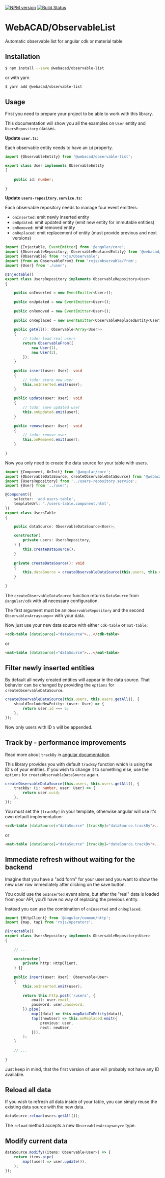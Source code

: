 [![NPM version](https://img.shields.io/npm/v/@webacad/observable-list.svg?style=flat-square)](https://www.npmjs.com/package/@webacad/observable-list)
[![Build Status](https://img.shields.io/travis/Web-ACAD/js-observable-list.svg?style=flat-square)](https://travis-ci.org/Web-ACAD/js-observable-list)

# WebACAD/ObservableList

Automatic observable list for angular cdk or material table

## Installation

```bash
$ npm install --save @webacad/observable-list
```

or with yarn

```bash
$ yarn add @webacad/observable-list
```

## Usage

First you need to prepare your project to be able to work with this library.

This documentation will show you all the examples on `User` entity and `UsersRepository` classes.

**Update `user.ts`:**

Each observable entity needs to have an `id` property.

```typescript
import {ObservableEntity} from '@webacad/observable-list';

export class User implements ObservableEntity
{
    
    public id: number;
    
}
```

**Update `users-repository.service.ts`:**

Each observable repository needs to manage four event emitters:

* `onInserted`: emit newly inserted entity
* `onUpdated`: emit updated entity (emit new entity for immutable entities)
* `onRemoved`: emit removed entity
* `onReplaced`: emit replacement of entity (must provide previous and next versions)

```typescript
import {Injectable, EventEmitter} from '@angular/core';
import {ObservableRepository, ObservableReplacedEntity} from '@webacad/observable-list';
import {Observable} from 'rxjs/Observable';
import {from as ObservableFrom} from 'rxjs/observable/from';
import {User} from './user';

@Injectable()
export class UsersRepository implements ObservableRepository<User>
{
    
    public onInserted = new EventEmitter<User>();
    
    public onUpdated = new EventEmitter<User>();
    
    public onRemoved = new EventEmitter<User>();
    
    public onReplaced = new EventEmitter<ObservableReplacedEntity<User>>();
    
    public getAll(): Observable<Array<User>>
    {
        // todo: load real users
        return ObservableFrom([
            new User(1),
            new User(2),
        ]);
    }
    
    public insert(user: User): void
    {
        // todo: store new user 
        this.onInserted.emit(user);
    }
    
    public update(user: User): void
    {
        // todo: save updated user
        this.onUpdated.emit(user);
    }
    
    public remove(user: User): void
    {
        // todo: remove user
        this.onRemoved.emit(user);
    }
    
}
```

Now you only need to create the data source for your table with users.

```typescript
import {Component, OnInit} from '@angular/core';
import {ObservableDataSource, createObservableDataSource} from '@webacad/observable-list';
import {UsersRepository} from '../users-repository.service';
import {User} from '../user';

@Component({
    selector: 'add-users-table',
    templateUrl: './users-table.component.html',
})
export class UsersTable
{

    public dataSource: ObservableDataSource<User>;
    
    constructor(
        private users: UsersRepository,
    ) {
        this.createDataSource();
    }
    
    private createDataSource(): void
    {
        this.dataSource = createObservableDataSource(this.users, this.users.getAll());
    }
    
}
```

The `createObservableDataSource` function returns `DataSource` from `@angular/cdk` with all necessary configuration.

The first argument must be an `ObservableRepository` and the second `Observable<Array<any>>` with your data.

Now just use your new data source with either `cdk-table` or `mat-table`:

```html
<cdk-table [dataSource]="dataSource">...</cdk-table>
```

or

```html
<mat-table [dataSource]="dataSource">...</mat-table>
```

## Filter newly inserted entities

By default all newly created entities will appear in the data source. That behavior can be changed by providing the 
`options` for `createObservableDataSource`.

```typescript
createObservableDataSource(this.users, this.users.getAll(), {
    shouldIncludeNewEntity: (user: User) => {
        return user.id === 5;
    },
});
```

Now only users with ID `5` will be appended.

## Track by - performance improvements

Read more about `trackBy` in [angular documentation](https://angular.io/api/common/NgForOf#change-propagation).

This library provides you with default `trackBy` function which is using the ID's of your entities. If you wish to 
change it to something else, use the `options` for `createObservableDataSource` again.

```typescript
createObservableDataSource(this.users, this.users.getAll(), {
    trackBy: (i: number, user: User) => {
        return user.uuid;
    },
});
```

You must set the `[trackBy]` in your template, otherwise angular will use it's own default implementation:

```html
<cdk-table [dataSource]="dataSource" [trackBy]="dataSource.trackBy">...</cdk-table>
```

or

```html
<mat-table [dataSource]="dataSource" [trackBy]="dataSource.trackBy">...</mat-table>
```

## Immediate refresh without waiting for the backend

Imagine that you have a "add form" for your user and you want to show the new user row immediately after clicking on the 
save button. 

You could use the `onInserted` event alone, but after the "real" data is loaded from your API, you'll have no way of 
replacing the previous entity.

Instead you can use the combination of `onInserted` and `onReplaced`. 

```typescript
import {HttpClient} from '@angular/common/http';
import {map, tap} from 'rxjs/operators';

@Injectable()
export class UsersRepository implements ObservableRepository<User>
{
    
    // ...
    
    constructor(
        private http: HttpClient,
    ) {}
    
    public insert(user: User): Observable<User>
    {
        this.onInserted.emit(user);
        
        return this.http.post('/users', {
            email: user.email,
            password: user.password,
        }).pipe(
            map((data) => this.mapDataToEntity(data)),
            tap((newUser) => this.onReplaced.emit({
                previous: user,
                next: newUser,
            })),
        );
    }
    
    // ...
    
}
```

Just keep in mind, that the first version of user will probably not have any ID available.

## Reload all data

If you wish to refresh all data inside of your table, you can simply reuse the existing data source with the new data.

```typescript
dataSource.reload(users.getAll());
```

The `reload` method accepts a new `Observable<Array<any>>` type.

## Modify current data

```typescript
dataSource.modify((items: Observable<User>) => {
    return items.pipe(
        map((user) => user.update()),
    );
});
```
